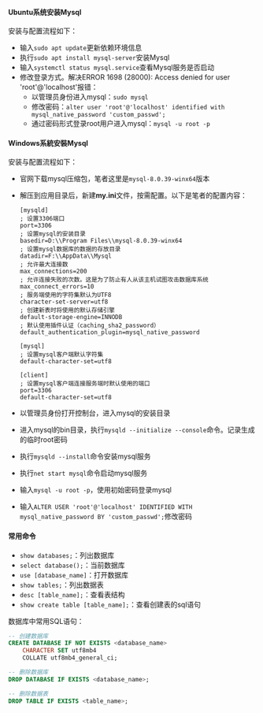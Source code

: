 

#### Ubuntu系统安装Mysql

安装与配置流程如下：
- 输入`sudo apt update`更新依赖环境信息
- 执行`sudo apt install mysql-server`安装Mysql
- 输入`systemctl status mysql.service`查看Mysql服务是否启动
- 修改登录方式。解决ERROR 1698 (28000): Access denied for user 'root'@'localhost'报错：
	- 以管理员身份进入mysql：`sudo mysql`
	- 修改密码：`alter user 'root'@'localhost' identified with mysql_native_password 'custom_passwd';`
	- 通过密码形式登录root用户进入mysql：`mysql -u root -p`


#### Windows系統安裝Mysql

安装与配置流程如下：
- 官网下载mysql压缩包，笔者这里是`mysql-8.0.39-winx64`版本
- 解压到应用目录后，新建**my.ini**文件，按需配置。以下是笔者的配置内容：
	```
	[mysqld]
	; 设置3306端口
	port=3306
	; 设置mysql的安装目录
	basedir=D:\\Program Files\\mysql-8.0.39-winx64
	; 设置mysql数据库的数据的存放目录
	datadir=F:\\AppData\\Mysql
	; 允许最大连接数
	max_connections=200
	; 允许连接失败的次数。这是为了防止有人从该主机试图攻击数据库系统
	max_connect_errors=10
	; 服务端使用的字符集默认为UTF8
	character-set-server=utf8
	; 创建新表时将使用的默认存储引擎
	default-storage-engine=INNODB
	; 默认使用插件认证（caching_sha2_password）
	default_authentication_plugin=mysql_native_password

	[mysql]
	; 设置mysql客户端默认字符集
	default-character-set=utf8

	[client]
	; 设置mysql客户端连接服务端时默认使用的端口
	port=3306
	default-character-set=utf8
	```

- 以管理员身份打开控制台，进入mysql的安装目录
- 进入mysql的bin目录，执行`mysqld --initialize --console`命令。记录生成的临时root密码
- 执行`mysqld --install`命令安装mysql服务
- 执行`net start mysql`命令启动mysql服务
- 输入`mysql -u root -p`，使用初始密码登录mysql
- 输入`ALTER USER 'root'@'localhost' IDENTIFIED WITH mysql_native_password BY 'custom_passwd';`修改密码


#### 常用命令

- `show databases;`：列出数据库
- `select database();`：当前数据库
- `use [database_name]`：打开数据库
- `show tables;`：列出数据表
- `desc [table_name];`：查看表结构
- `show create table [table_name];`：查看创建表的sql语句


数据库中常用SQL语句：
```sql
-- 创建数据库
CREATE DATABASE IF NOT EXISTS <database_name>
	CHARACTER SET utf8mb4
	COLLATE utf8mb4_general_ci;

-- 删除数据库
DROP DATABASE IF EXISTS <database_name>;

-- 删除数据表
DROP TABLE IF EXISTS <table_name>;
```